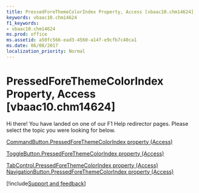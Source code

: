 ```yaml
---
title: PressedForeThemeColorIndex Property, Access [vbaac10.chm14624]
keywords: vbaac10.chm14624
f1_keywords:
- vbaac10.chm14624
ms.prod: office
ms.assetid: a50fc566-ead3-4560-a14f-e9cfb7c40ca1
ms.date: 06/08/2017
localization_priority: Normal
---
```



# PressedForeThemeColorIndex Property, Access [vbaac10.chm14624]

Hi there! You have landed on one of our F1 Help redirector pages. Please select the topic you were looking for below.

[CommandButton.PressedForeThemeColorIndex property (Access)](http://msdn.microsoft.com/library/32ad73cd-3960-1516-c45d-175c7d642847%28Office.15%29.aspx)

[ToggleButton.PressedForeThemeColorIndex property (Access)](http://msdn.microsoft.com/library/9c2b6020-3bb5-72f5-184d-2b1453946a26%28Office.15%29.aspx)

[TabControl.PressedForeThemeColorIndex property (Access)](http://msdn.microsoft.com/library/c7fed49b-7d46-f278-da70-2e3995554af4%28Office.15%29.aspx)
[NavigationButton.PressedForeThemeColorIndex property (Access)](http://msdn.microsoft.com/library/3c8ee610-503b-1d9d-80e3-6a4dcbcb9b5b%28Office.15%29.aspx)

[!include[Support and feedback](~/includes/feedback-boilerplate.md)]